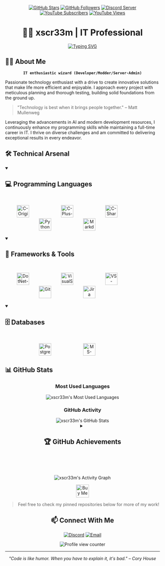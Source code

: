 <!--
**xscr33m/xscr33m** is a ✨ _special_ ✨ repository because its README.md (this file) appears on your GitHub profile.
-->

<div align="center">
  
  [![GitHub Stars](https://img.shields.io/github/stars/xscr33m?color=55960c&style=for-the-badge&labelColor=488207&logo=github)](https://github.com/xscr33m?tab=repositories&sort=stargazers)
  [![GitHub Followers](https://img.shields.io/github/followers/xscr33m?color=236ad3&labelColor=1155ba&style=for-the-badge&label=Follower&logoColor=white&logo=github)](https://github.com/xscr33m?tab=followers)
  [![Discord Server](https://img.shields.io/discord/1102440447835648124?color=5865F2&style=for-the-badge&labelColor=5e6af0&logo=discord&logoColor=white&label=Join)](https://discord.gg/5CrDj8ba6C)
  [![YouTube Subscribers](https://img.shields.io/youtube/channel/subscribers/UCYFZ9NvJHMjaiyW9GGYvijQ?color=%23E05D44&label=SUBSCRIBE&logoColor=white&style=for-the-badge&labelColor=CE4630&logo=youtube)](https://www.youtube.com/@xscr33m?sub_confirmation=1)
  [![YouTube Views](https://img.shields.io/youtube/channel/views/UCYFZ9NvJHMjaiyW9GGYvijQ?color=%23E1AD0E&logoColor=white&style=for-the-badge&labelColor=C79600&logo=youtube)](https://www.youtube.com/@xscr33m)
</div>

##

<div align="center">
  
# 👨‍💻 xscr33m | IT Professional

[![Typing SVG](https://readme-typing-svg.demolab.com?font=Fira+Code&weight=700&size=24&duration=3000&pause=1000&color=20C20E&center=true&vCenter=true&random=false&width=600&lines=Software+Developer;Server+Administrator;Creative+Modder;Problem+Solver)](https://git.io/typing-svg)

</div>

## 🧙‍♂️ About Me

<p align="center">
  <strong><code>IT enthusiastic wizard (Developer/Modder/Server-Admin)</code></strong>
</p>

Passionate technology enthusiast with a drive to create innovative solutions that make life more efficient and enjoyable. I approach every project with meticulous planning and thorough testing, building solid foundations from the ground up.

> "Technology is best when it brings people together." – Matt Mullenweg

Leveraging the advancements in AI and modern development resources, I continuously enhance my programming skills while maintaining a full-time career in IT. I thrive on diverse challenges and am committed to delivering exceptional results in every endeavor.

## 🛠️ Technical Arsenal

<details open>
<summary><h2>💻 Programming Languages</h2></summary>
<br>
<p align="center">
  <img alt="C-Original" title="C" width="40px" style="margin-right:100px;" src="https://cdn.jsdelivr.net/gh/devicons/devicon/icons/c/c-original.svg" />
  <img alt="C-Plus-Plus" title="C++" width="40px" style="margin-right:100px;" src="https://cdn.jsdelivr.net/gh/devicons/devicon/icons/cplusplus/cplusplus-original.svg" />
  <img alt="C-Sharp" title="C#" width="40px" style="margin-right:100px;" src="https://cdn.jsdelivr.net/gh/devicons/devicon/icons/csharp/csharp-original.svg" />
  <img alt="Python" title="Python" width="40px" style="margin-right:100px;" src="https://cdn.jsdelivr.net/gh/devicons/devicon/icons/python/python-original.svg" />
  <img alt="Markdown" title="Markdown" width="40px" style="margin-right:100px;" src="https://cdn.jsdelivr.net/gh/devicons/devicon/icons/markdown/markdown-original.svg" />
</p>
</details>

<details open>
<summary><h2>🔧 Frameworks & Tools</h2></summary>
<br>
<p align="center">
  <img alt="DotNet-Core" title=".NET Core" width="40px" style="margin-right:100px;" src="https://cdn.jsdelivr.net/gh/devicons/devicon/icons/dotnetcore/dotnetcore-original.svg" />
  <img alt="VisualStudio" title="Visual Studio" width="40px" style="margin-right:100px;" src="https://cdn.jsdelivr.net/gh/devicons/devicon/icons/visualstudio/visualstudio-plain.svg" />
  <img alt="VS-Code" title="VS Code" width="40px" style="margin-right:100px;" src="https://cdn.jsdelivr.net/gh/devicons/devicon/icons/vscode/vscode-original.svg" />
  <img alt="Git" title="Git" width="40px" style="margin-right:100px;" src="https://cdn.jsdelivr.net/gh/devicons/devicon/icons/git/git-original.svg" />
  <img alt="Jira" title="Jira" width="40px" style="margin-right:100px;" src="https://cdn.jsdelivr.net/gh/devicons/devicon/icons/jira/jira-original.svg" />
</p>
</details>

<details open>
<summary><h2>🗄️ Databases</h2></summary>
<br>
<p align="center">
  <img alt="PostgreSQL" title="PostgreSQL" width="40px" style="margin-right:100px;" src="https://cdn.jsdelivr.net/gh/devicons/devicon/icons/postgresql/postgresql-original.svg" />
  <img alt="MS-SQL" title="Microsoft SQL Server" width="40px" style="margin-right:100px;" src="https://cdn.jsdelivr.net/gh/devicons/devicon/icons/microsoftsqlserver/microsoftsqlserver-plain.svg" />
</p>
</details>

## 📊 GitHub Stats

<div align="center">
  
  <h3>Most Used Languages</h3>
  <img src="https://github-readme-stats.vercel.app/api/top-langs/?username=xscr33m&theme=monokai&layout=compact&hide_border=true&bg_color=0D1117&color=E53935&hide_title=true" alt="xscr33m's Most Used Languages" />

  <h3>GitHub Activity</h3>
  <img src="https://github-readme-stats.vercel.app/api?username=xscr33m&include_all_commits=true&count_private=true&show_icons=true&theme=monokai&hide_border=true&bg_color=0D1117&show=prs_merged,prs_merged_percentage&hide=issues,contribs&hide_title=true" alt="xscr33m's GitHub Stats" />
  
  <details>
    <summary><h2>🏆 GitHub Achievements</h2></summary>
    <br />
    <p>
      <img src="https://github-profile-trophy.vercel.app/?username=xscr33m&theme=monokai&no-frame=true&margin-w=15&margin-h=15&column=7" alt="xscr33m's Achievements" />
    </p>
  </details>

#

  <div align="center">
    <br />
    <p>
      <img src="https://github-readme-activity-graph.vercel.app/graph?username=xscr33m&bg_color=0D1117&color=E53935&line=FF9B84&point=FFFFFF&hide_border=true" alt="xscr33m's Activity Graph" />
    </p>
    <p>
<a href='https://ko-fi.com/R6R81C85IT' target='_blank'><img height='42' style='border:0px;height:42px;' src='https://storage.ko-fi.com/cdn/kofi3.png?v=6' border='0' alt='Buy Me a Coffee at ko-fi.com' /></a></p>

  </div>

> Feel free to check my pinned repositories below for more of my work!

## 📫 Connect With Me

<div align="center">
  
[![Discord](https://img.shields.io/badge/Discord-5865F2?style=for-the-badge&logo=discord&logoColor=white)](https://discord.gg/5CrDj8ba6C)
[![Email](https://img.shields.io/badge/Email-D14836?style=for-the-badge&logo=mailboxdotorg&logoColor=white)](mailto:contact@xscr33mlabs.com)
  
</div>

<div align="center">
  <img src="https://komarev.com/ghpvc/?username=xscr33m&style=flat-square&color=red" alt="Profile view counter"/>
</div>

---

<div align="center">
  <em>"Code is like humor. When you have to explain it, it's bad." – Cory House</em>
</div>
